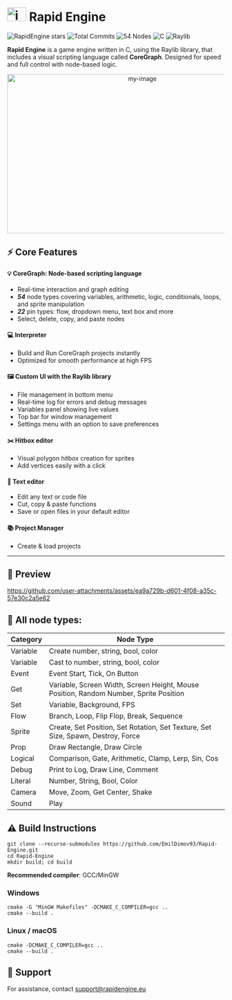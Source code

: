# <img width="44" height="32" alt="icon" src="https://github.com/user-attachments/assets/6cd5b753-9a23-4d7a-ba2c-b50ac599b534" /> Rapid Engine


![RapidEngine stars](https://img.shields.io/github/stars/EmilDimov93/Rapid-Engine?style=plastic&label=⭐&color=FFD700)
![Total Commits](https://img.shields.io/github/commit-activity/t/EmilDimov93/Rapid-Engine?style=plastic)
![54 Nodes](https://img.shields.io/badge/Nodes-54-purple?style=plastic)
![C](https://img.shields.io/badge/language-C-555555?style=plastic)
![Raylib](https://img.shields.io/badge/Library-Raylib-ff69b4?style=plastic)

**Rapid Engine** is a game engine written in C, using the Raylib library, that includes a visual scripting language called **CoreGraph**. Designed for speed and full control with node-based logic.

<p align="center">
  <img width="610" height="368" alt="my-image" src="https://github.com/user-attachments/assets/a0e63453-6cea-45d2-8531-56069eba1c72" />
</p>

## ⚡ Core Features

#### 💡 **CoreGraph**: Node-based scripting language

- Real-time interaction and graph editing
- ***54*** node types covering variables, arithmetic, logic, conditionals, loops, and sprite manipulation
- ***22*** pin types: flow, dropdown menu, text box and more
- Select, delete, copy, and paste nodes

#### 💻 Interpreter

- Build and Run CoreGraph projects instantly
- Optimized for smooth performance at high FPS

#### 🖼️ Custom UI with the Raylib library

- File management in bottom menu
- Real-time log for errors and debug messages
- Variables panel showing live values
- Top bar for window management
- Settings menu with an option to save preferences

#### ✂️ Hitbox editor

- Visual polygon hitbox creation for sprites
- Add vertices easily with a click

#### 🧷 Text editor

- Edit any text or code file
- Cut, copy & paste functions
- Save or open files in your default editor

#### 📚 Project Manager

- Create & load projects

---

## 🎥 Preview

https://github.com/user-attachments/assets/ea9a729b-d601-4f08-a35c-57e30c2a5e62

## 🧩 All node types:

| Category   | Node Type                 |
|------------|--------------------------|
| Variable   | Create number, string, bool, color |
| Variable   | Cast to number, string, bool, color |
| Event      | Event Start, Tick, On Button |
| Get        | Variable, Screen Width, Screen Height, Mouse Position, Random Number, Sprite Position |
| Set        | Variable, Background, FPS |
| Flow       | Branch, Loop, Flip Flop, Break, Sequence |
| Sprite     | Create, Set Position, Set Rotation, Set Texture, Set Size, Spawn, Destroy, Force |
| Prop       | Draw Rectangle, Draw Circle |
| Logical    | Comparison, Gate, Arithmetic, Clamp, Lerp, Sin, Cos |
| Debug      | Print to Log, Draw Line, Comment |
| Literal    | Number, String, Bool, Color |
| Camera     | Move, Zoom, Get Center, Shake |
| Sound      | Play |


## ⚠️ Build Instructions

```
git clone --recurse-submodules https://github.com/EmilDimov93/Rapid-Engine.git
cd Rapid-Engine
mkdir build; cd build
```

**Recommended compiler**: GCC/MinGW

### Windows
```
cmake -G "MinGW Makefiles" -DCMAKE_C_COMPILER=gcc ..
cmake --build .
```

### Linux / macOS
```
cmake -DCMAKE_C_COMPILER=gcc ..
cmake --build .
```

## 📧 Support

For assistance, contact [support@rapidengine.eu](mailto:support@rapidengine.eu)
